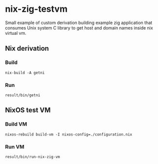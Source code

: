 # nix-zig-testvm

Small example of custom derivation building example zig application that consumes Unix system C library to get host and domain names inside nix virtual vm.

## Nix derivation

### Build

`nix-build -A getni`

### Run

`result/bin/getni`

## NixOS test VM

### Build VM

`nixos-rebuild build-vm -I nixos-config=./configuration.nix`

### Run VM

`result/bin/run-nix-zig-vm`
